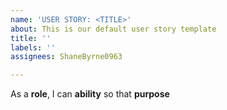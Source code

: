 ```yaml
---
name: 'USER STORY: <TITLE>'
about: This is our default user story template
title: ''
labels: ''
assignees: ShaneByrne0963

---
```


As a **role**, I can **ability** so that **purpose**
